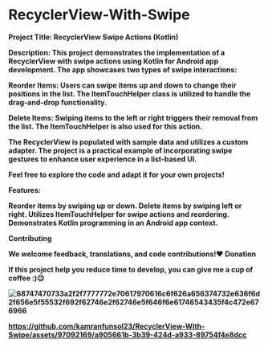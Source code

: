 # RecyclerView-With-Swipe
<b> Project Title:<b/> RecyclerView Swipe Actions (Kotlin)

Description:
This project demonstrates the implementation of a RecyclerView with swipe actions using Kotlin for Android app development. The app showcases two types of swipe interactions:

Reorder Items: Users can swipe items up and down to change their positions in the list. The ItemTouchHelper class is utilized to handle the drag-and-drop functionality.

Delete Items: Swiping items to the left or right triggers their removal from the list. The ItemTouchHelper is also used for this action.

The RecyclerView is populated with sample data and utilizes a custom adapter. The project is a practical example of incorporating swipe gestures to enhance user experience in a list-based UI.

Feel free to explore the code and adapt it for your own projects!

Features:

Reorder items by swiping up or down.
Delete items by swiping left or right.
Utilizes ItemTouchHelper for swipe actions and reordering.
Demonstrates Kotlin programming in an Android app context.

Contributing

We welcome feedback, translations, and code contributions!❤️
Donation



If this project help you reduce time to develop, you can give me a cup of coffee :)😉


![68747470733a2f2f7777772e70617970616c6f626a656374732e636f6d2f656e5f55532f692f62746e2f62746e5f646f6e61746543435f4c472e676966](https://github.com/kamranfunsol23/RecyclerView-With-Swipe/assets/97092169/a357de7f-2051-4d6b-8606-40d5719e5709)



https://github.com/kamranfunsol23/RecyclerView-With-Swipe/assets/97092169/a905661b-3b39-424d-a933-89754f4e8dcc

